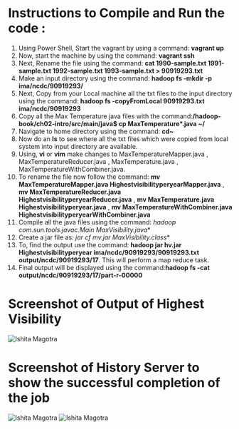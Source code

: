 # Instructions to Compile and Run the code :

1. Using Power Shell, Start the vagrant by using a command: **vagrant up**
2. Now, start the machine by using the command: **vagrant ssh**
3. Next, Rename the file using the command: **cat 1990-sample.txt 1991-sample.txt 1992-sample.txt 1993-sample.txt > 90919293.txt**
4. Make an input directory using the command: **hadoop fs -mkdir -p ima/ncdc/90919293/**
5. Next, Copy from your Local machine all the txt files to the input directory using the command: **hadoop fs -copyFromLocal 90919293.txt ima/ncdc/90919293**
6. Copy all the Max Temperature java files with the command:**/hadoop-book/ch02-intro/src/main/java$ cp MaxTemperature*.java ~/**
7. Navigate to home directory using the command: **cd~**
8. Now do an **ls** to see where all the txt files which were copied from local system into input directory are available. 
9. Using, **vi** or **vim** make changes to MaxTemperatureMapper.java , MaxTemperatureReducer.java , MaxTemperature.java , MaxTemperatureWithCombiner.java.
10. To rename the file now follow the command: **mv MaxTemperatureMapper.java HighestvisibilityperyearMapper.java** ,
                                               **mv MaxTemperatureReducer.java HighestvisibilityperyearReducer.java** ,
                                               **mv MaxTemperature.java Highestvisibilityperyear.java** ,
                                               **mv MaxTemperatureWithCombiner.java HighestvisibilityperyearWithCombiner.java**
11. Compile all the java files using the command: **hadoop com.sun.tools.javac.Main MaxVisibility*.java**
12. Create a jar file as: **jar cf mv.jar MaxVisibility*.class**
13. To, find the output use the command: **hadoop jar hv.jar Highestvisibilityperyear ima/ncdc/90919293/90919293.txt output/ncdc/90919293/17**. This will perform a map reduce task. 
14. Final output will be displayed using the command:**hadoop fs -cat output/ncdc/90919293/17/part-r-00000** 

                                         
                                         

# Screenshot of Output of Highest Visibility
![Ishita Magotra](https://github.com/illinoistech-itm/imagotra/blob/master/ITMD-521/Week-05/item-one/output.JPG)







# Screenshot of History Server to show the successful completion of the job
![Ishita Magotra](https://github.com/illinoistech-itm/imagotra/blob/master/ITMD-521/Week-05/item-one/Jobhistory.JPG)
![Ishita Magotra](https://github.com/illinoistech-itm/imagotra/blob/master/ITMD-521/Week-05/item-one/JH1.JPG)
